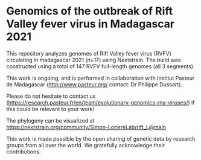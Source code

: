 # Genomics of the outbreak of Rift Valley fever virus in Madagascar 2021

This repository analyzes genomes of Rift Valley fever virus (RVFV) circulating in madagascar 2021 (n=17) using Nextstrain. The build was constructed using a total of 147 RVFV full-length genomes (all 3 segments). 

This work is ongoing, and is performed in collaboration with Institut Pasteur de Madagascar (http://www.pasteur.mg/ contact: Dr Philippe Dussart). 

Please do not hesitate to contact us (https://research.pasteur.fr/en/team/evolutionary-genomics-rna-viruses/) if this could be relevant to your work!

The phylogeny can be visualized at https://nextstrain.org/community/Simon-LoriereLab/rift_L@main

This work is made possible by the open sharing of genetic data by research groups from all over the world. We gratefully acknowledge their contributions.
